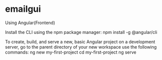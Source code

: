 # emailgui
Using Angular(Frontend)




Install the CLI using the npm package manager: npm install -g @angular/cli




To create, build, and serve a new, basic Angular project on a development server, go to the parent directory of your new workspace use the following commands: 
ng new my-first-project
cd my-first-project
ng serve
